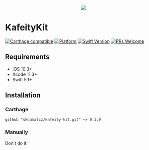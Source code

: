 <p align="center">
  <img src="https://github.com/skoumalcz/kafeity/blob/master/Docs/Images/SKOUMALStudioLogoMedium.png">
</p>

# KafeityKit

[![Carthage compatible](https://img.shields.io/badge/Carthage-compatible-4BC51D.svg?style=flat)](https://github.com/Carthage/Carthage)
[![Platform](https://img.shields.io/cocoapods/p/LFAlertController.svg?style=flat)](https://github.com/skoumalcz)
[![Swift Version](https://img.shields.io/badge/swift-5.1-orange.svg)](https://swift.org/)
[![PRs Welcome](https://img.shields.io/badge/PRs-welcome-brightgreen.svg?style=flat-square)](http://makeapullrequest.com)

## Requirements

* iOS 10.3+
* Xcode 11.3+
* Swift 5.1+

## Installation

### Carthage

```
github "skoumalcz/kafeity-kit.git" ~> 0.1.0
```

### Manually
Don't do it.
